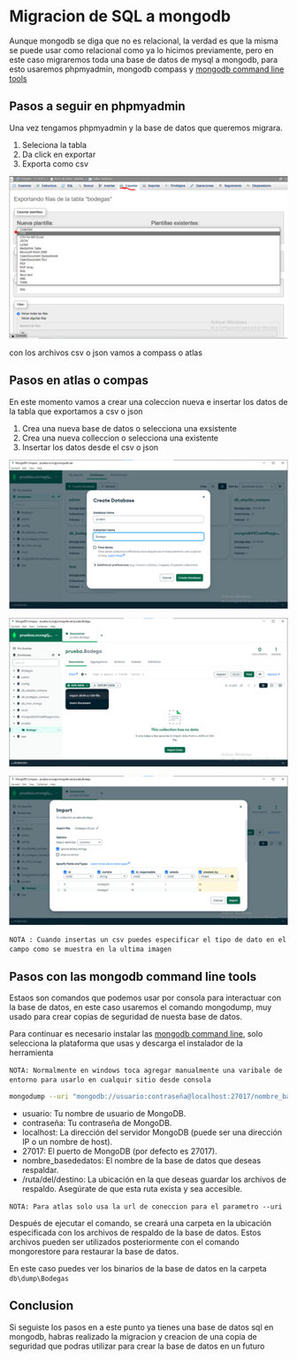 # Migracion de SQL a mongodb

Aunque mongodb se diga que no es relacional, la verdad es que la misma se puede usar como relacional como ya lo hicimos previamente, pero en este caso migraremos toda una base de datos de mysql a mongodb, para esto usaremos phpmyadmin, mongodb compass y [mongodb command line tools](https://www.mongodb.com/docs/database-tools/)

## Pasos a seguir en phpmyadmin

Una vez tengamos phpmyadmin y la base de datos que queremos migrara.

1. Seleciona la tabla
2. Da click en exportar
3. Exporta como csv

![texto_alternativo](https://github.com/Dannkol/mongodb/blob/main/review_2/doc/img/expor_csv.png?raw=true)


con los archivos csv o json vamos a compass o atlas

## Pasos en atlas o compas 

En este momento vamos a crear una coleccion nueva e insertar los datos de la tabla que exportamos a csv o json

1. Crea una nueva base de datos o selecciona una exsistente
2. Crea una nueva colleccion o selecciona una existente
4. Insertar los datos desde el csv o json

![Crear Base de datos](https://github.com/Dannkol/mongodb/blob/main/review_2/doc/img/Compass_Crear_base.png?raw=true)

![Insertar datos](https://github.com/Dannkol/mongodb/blob/main/review_2/doc/img/Insertar_data_compass.png?raw=true)

![Insertar datos opciones](https://github.com/Dannkol/mongodb/blob/main/review_2/doc/img/Opciones_de_Insercion.png?raw=true)

`NOTA : Cuando insertas un csv puedes especificar el tipo de dato en el campo como se muestra en la ultima imagen`

## Pasos con las mongodb command line tools

Estaos son comandos que podemos usar por consola para interactuar con la base de datos, en este caso usaremos el comando mongodump, muy usado para crear copias de seguridad de nuesta base de datos.

Para continuar es necesario instalar las [mongodb command line](https://www.mongodb.com/try/download/database-tools), solo selecciona la plataforma que usas y descarga el instalador de la herramienta

`NOTA: Normalmente en windows toca agregar manualmente una varibale de entorno para usarlo en cualquir sitio desde consola`

```bash
mongodump --uri "mongodb://usuario:contraseña@localhost:27017/nombre_basededatos" -o ruta/del/destino
```

* usuario: Tu nombre de usuario de MongoDB.
* contraseña: Tu contraseña de MongoDB.
* localhost: La dirección del servidor MongoDB (puede ser una dirección IP o un nombre de host).
* 27017: El puerto de MongoDB (por defecto es 27017).
* nombre_basededatos: El nombre de la base de datos que deseas respaldar.
* /ruta/del/destino: La ubicación en la que deseas guardar los archivos de respaldo. Asegúrate de que esta ruta exista y sea accesible.

`NOTA: Para atlas solo usa la url de coneccion para el parametro --uri`

Después de ejecutar el comando, se creará una carpeta en la ubicación especificada con los archivos de respaldo de la base de datos. Estos archivos pueden ser utilizados posteriormente con el comando mongorestore para restaurar la base de datos.

En este caso puedes ver los binarios de la base de datos en la carpeta `db\dump\Bodegas`

## Conclusion

Si seguiste los pasos en a este punto ya tienes una base de datos sql en mongodb, habras realizado la migracion y creacion de una copia de seguridad que podras utilizar para crear la base de datos en un futuro
